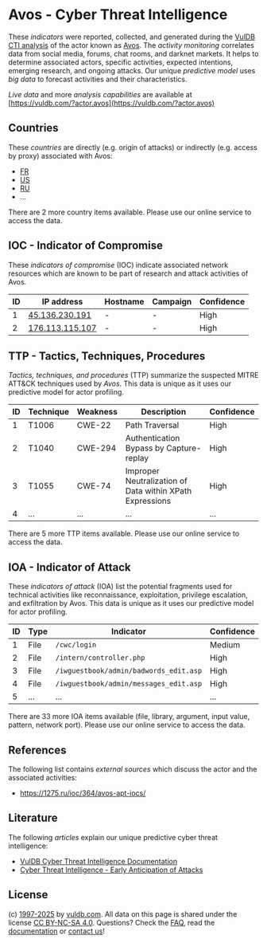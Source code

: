 # Avos - Cyber Threat Intelligence

These _indicators_ were reported, collected, and generated during the [VulDB CTI analysis](https://vuldb.com/?kb.cti) of the actor known as [Avos](https://vuldb.com/?actor.avos). The _activity monitoring_ correlates data from social media, forums, chat rooms, and darknet markets. It helps to determine associated actors, specific activities, expected intentions, emerging research, and ongoing attacks. Our unique _predictive model_ uses _big data_ to forecast activities and their characteristics.

_Live data_ and more _analysis capabilities_ are available at [https://vuldb.com/?actor.avos](https://vuldb.com/?actor.avos)

## Countries

These _countries_ are directly (e.g. origin of attacks) or indirectly (e.g. access by proxy) associated with Avos:

* [FR](https://vuldb.com/?country.fr)
* [US](https://vuldb.com/?country.us)
* [RU](https://vuldb.com/?country.ru)
* ...

There are 2 more country items available. Please use our online service to access the data.

## IOC - Indicator of Compromise

These _indicators of compromise_ (IOC) indicate associated network resources which are known to be part of research and attack activities of Avos.

ID | IP address | Hostname | Campaign | Confidence
-- | ---------- | -------- | -------- | ----------
1 | [45.136.230.191](https://vuldb.com/?ip.45.136.230.191) | - | - | High
2 | [176.113.115.107](https://vuldb.com/?ip.176.113.115.107) | - | - | High

## TTP - Tactics, Techniques, Procedures

_Tactics, techniques, and procedures_ (TTP) summarize the suspected MITRE ATT&CK techniques used by _Avos_. This data is unique as it uses our predictive model for actor profiling.

ID | Technique | Weakness | Description | Confidence
-- | --------- | -------- | ----------- | ----------
1 | T1006 | CWE-22 | Path Traversal | High
2 | T1040 | CWE-294 | Authentication Bypass by Capture-replay | High
3 | T1055 | CWE-74 | Improper Neutralization of Data within XPath Expressions | High
4 | ... | ... | ... | ...

There are 5 more TTP items available. Please use our online service to access the data.

## IOA - Indicator of Attack

These _indicators of attack_ (IOA) list the potential fragments used for technical activities like reconnaissance, exploitation, privilege escalation, and exfiltration by Avos. This data is unique as it uses our predictive model for actor profiling.

ID | Type | Indicator | Confidence
-- | ---- | --------- | ----------
1 | File | `/cwc/login` | Medium
2 | File | `/intern/controller.php` | High
3 | File | `/iwguestbook/admin/badwords_edit.asp` | High
4 | File | `/iwguestbook/admin/messages_edit.asp` | High
5 | ... | ... | ...

There are 33 more IOA items available (file, library, argument, input value, pattern, network port). Please use our online service to access the data.

## References

The following list contains _external sources_ which discuss the actor and the associated activities:

* https://1275.ru/ioc/364/avos-apt-iocs/

## Literature

The following _articles_ explain our unique predictive cyber threat intelligence:

* [VulDB Cyber Threat Intelligence Documentation](https://vuldb.com/?kb.cti)
* [Cyber Threat Intelligence - Early Anticipation of Attacks](https://www.scip.ch/en/?labs.20201022)

## License

(c) [1997-2025](https://vuldb.com/?kb.changelog) by [vuldb.com](https://vuldb.com/?kb.about). All data on this page is shared under the license [CC BY-NC-SA 4.0](https://creativecommons.org/licenses/by-nc-sa/4.0/). Questions? Check the [FAQ](https://vuldb.com/?kb.faq), read the [documentation](https://vuldb.com/?kb) or [contact us](https://vuldb.com/?contact)!

